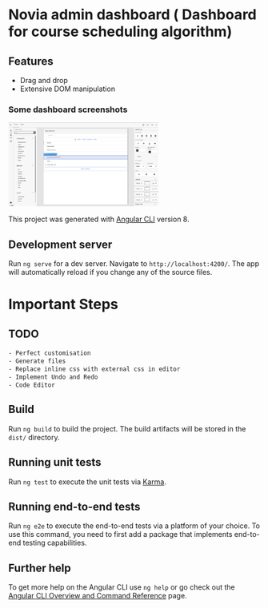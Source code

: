 # Novia admin dashboard ( Dashboard for course scheduling algorithm)
## Features
 - Drag and drop
 - Extensive DOM manipulation

### Some dashboard screenshots
<img
  src="https://github.com/MistaZidane/Bulma-Studio/blob/master/Screen%20Shot%202022-07-01%20at%2012.40.04%20AM.png"
  alt="Alt text"
  title="Optional title"
  style="display: inline-block; margin: 0 auto; max-width: 300px">


  
This project was generated with [Angular CLI](https://github.com/angular/angular-cli) version 8.

## Development server

Run `ng serve` for a dev server. Navigate to `http://localhost:4200/`. The app will automatically reload if you change any of the source files.

# Important Steps

##  TODO
    - Perfect customisation
    - Generate files
    - Replace inline css with external css in editor
    - Implement Undo and Redo
    - Code Editor

## Build

Run `ng build` to build the project. The build artifacts will be stored in the `dist/` directory.

## Running unit tests

Run `ng test` to execute the unit tests via [Karma](https://karma-runner.github.io).

## Running end-to-end tests

Run `ng e2e` to execute the end-to-end tests via a platform of your choice. To use this command, you need to first add a package that implements end-to-end testing capabilities.

## Further help

To get more help on the Angular CLI use `ng help` or go check out the [Angular CLI Overview and Command Reference](https://angular.io/cli) page.
